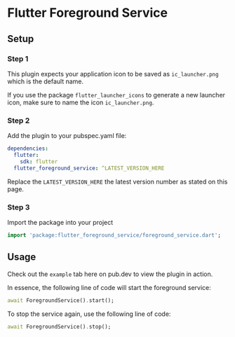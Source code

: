 # Flutter Foreground Service 

## Setup

### Step 1
This plugin expects your application icon to be saved as `ic_launcher.png` which is the default name.

If you use the package `flutter_launcher_icons` to generate a new launcher icon, make sure to name the icon `ic_launcher.png`.

### Step 2
Add the plugin to your pubspec.yaml file:

````yaml
dependencies:
  flutter:
    sdk: flutter
  flutter_foreground_service: ^LATEST_VERSION_HERE
````

Replace the `LATEST_VERSION_HERE` the latest version number as stated on this page.

### Step 3
Import the package into your project

```dart
import 'package:flutter_foreground_service/foreground_service.dart';
```

## Usage
Check out the `example` tab here on pub.dev to view the plugin in action.

In essence, the following line of code will start the foreground service:

````dart
await ForegroundService().start();
````

To stop the service again, use the following line of code:

````dart
await ForegroundService().stop();
````
